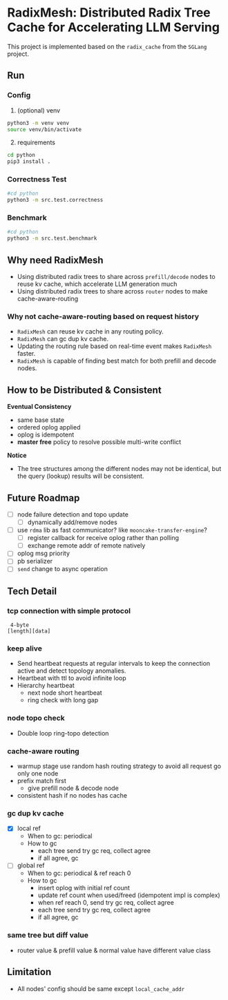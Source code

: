 # RadixMesh: Distributed Radix Tree Cache for Accelerating LLM Serving

This project is implemented based on the `radix_cache` from the `SGLang` project.

## Run

### Config

1. (optional) venv

```bash
python3 -m venv venv
source venv/bin/activate
```

2. requirements

```bash
cd python
pip3 install .
```

### Correctness Test

```bash
#cd python
python3 -m src.test.correctness
```

### Benchmark

```bash
#cd python
python3 -m src.test.benchmark
```

## Why need RadixMesh

- Using distributed radix trees to share across `prefill/decode` nodes to reuse kv cache, which accelerate LLM generation much
- Using distributed radix trees to share across `router` nodes to make cache-aware-routing

### Why not cache-aware-routing based on request history
- `RadixMesh` can reuse kv cache in any routing policy.
- `RadixMesh` can gc dup kv cache.
- Updating the routing rule based on real-time event makes `RadixMesh` faster.
- `RadixMesh` is capable of finding best match for both prefill and decode nodes.

## How to be Distributed & Consistent

**Eventual Consistency**

- same base state
- ordered oplog applied
- oplog is idempotent
- **master free** policy to resolve possible multi-write conflict

**Notice**

- The tree structures among the different nodes may not be identical, but the query (lookup) results will be
  consistent.

## Future Roadmap

- [ ] node failure detection and topo update
    - [ ] dynamically add/remove nodes
- [ ] use `rdma` lib as fast communicator? like `mooncake-transfer-engine`?
    - [ ] register callback for receive oplog rather than polling
    - [ ] exchange remote addr of remote natively
- [ ] oplog msg priority
- [ ] pb serializer
- [ ] `send` change to async operation

## Tech Detail

### tcp connection with simple protocol

```
 4-byte
[length][data]
```

### keep alive

- Send heartbeat requests at regular intervals to keep the connection active and detect topology anomalies.
- Heartbeat with ttl to avoid infinite loop
- Hierarchy heartbeat
    - next node short heartbeat
    - ring check with long gap

### node topo check
- Double loop ring-topo detection

### cache-aware routing

- warmup stage use random hash routing strategy to avoid all request go only one node
- prefix match first
    - give prefill node & decode node
- consistent hash if no nodes has cache

### gc dup kv cache
- [x] local ref
  - When to gc: periodical
  - How to gc
    - each tree send try gc req, collect agree
    - if all agree, gc
- [ ] global ref
  - When to gc: periodical & ref reach 0
  - How to gc
    - insert oplog with initial ref count
    - update ref count when used/freed (idempotent impl is complex)
    - when ref reach 0, send try gc req, collect agree
    - each tree send try gc req, collect agree
    - if all agree, gc


### same tree but diff value
- router value & prefill value & normal value have different value class

## Limitation

- All nodes' config should be same except `local_cache_addr`

